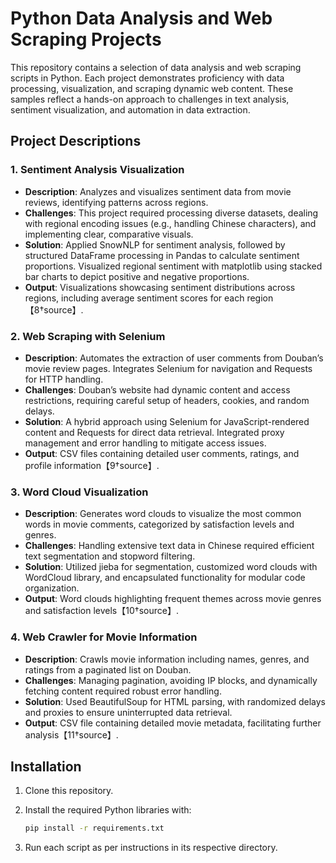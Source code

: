 # Python Data Analysis and Web Scraping Projects

This repository contains a selection of data analysis and web scraping scripts in Python. Each project demonstrates proficiency with data processing, visualization, and scraping dynamic web content. These samples reflect a hands-on approach to challenges in text analysis, sentiment visualization, and automation in data extraction.

## Project Descriptions

### 1. Sentiment Analysis Visualization

- **Description**: Analyzes and visualizes sentiment data from movie reviews, identifying patterns across regions.
- **Challenges**: This project required processing diverse datasets, dealing with regional encoding issues (e.g., handling Chinese characters), and implementing clear, comparative visuals.
- **Solution**: Applied SnowNLP for sentiment analysis, followed by structured DataFrame processing in Pandas to calculate sentiment proportions. Visualized regional sentiment with matplotlib using stacked bar charts to depict positive and negative proportions.
- **Output**: Visualizations showcasing sentiment distributions across regions, including average sentiment scores for each region【8†source】.

### 2. Web Scraping with Selenium

- **Description**: Automates the extraction of user comments from Douban’s movie review pages. Integrates Selenium for navigation and Requests for HTTP handling.
- **Challenges**: Douban’s website had dynamic content and access restrictions, requiring careful setup of headers, cookies, and random delays.
- **Solution**: A hybrid approach using Selenium for JavaScript-rendered content and Requests for direct data retrieval. Integrated proxy management and error handling to mitigate access issues.
- **Output**: CSV files containing detailed user comments, ratings, and profile information【9†source】.

### 3. Word Cloud Visualization

- **Description**: Generates word clouds to visualize the most common words in movie comments, categorized by satisfaction levels and genres.
- **Challenges**: Handling extensive text data in Chinese required efficient text segmentation and stopword filtering.
- **Solution**: Utilized jieba for segmentation, customized word clouds with WordCloud library, and encapsulated functionality for modular code organization.
- **Output**: Word clouds highlighting frequent themes across movie genres and satisfaction levels【10†source】.

### 4. Web Crawler for Movie Information

- **Description**: Crawls movie information including names, genres, and ratings from a paginated list on Douban.
- **Challenges**: Managing pagination, avoiding IP blocks, and dynamically fetching content required robust error handling.
- **Solution**: Used BeautifulSoup for HTML parsing, with randomized delays and proxies to ensure uninterrupted data retrieval.
- **Output**: CSV file containing detailed movie metadata, facilitating further analysis【11†source】.

## Installation

1. Clone this repository.
2. Install the required Python libraries with:

   ```bash
   pip install -r requirements.txt
   ```

3. Run each script as per instructions in its respective directory.
